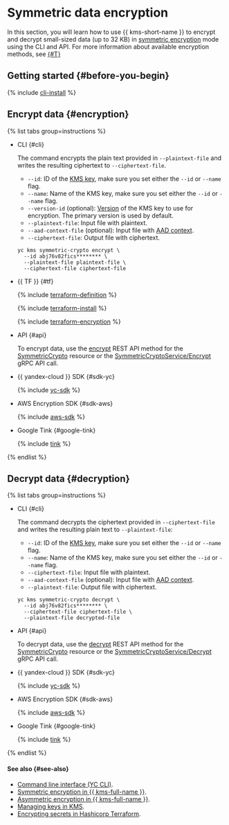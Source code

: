# Symmetric data encryption

In this section, you will learn how to use {{ kms-short-name }} to encrypt and decrypt small-sized data (up to 32 KB) in [symmetric encryption](../concepts/symmetric-encryption.md) mode using the CLI and API. For more information about available encryption methods, see [{#T}](../tutorials/encrypt/index.md)

## Getting started {#before-you-begin}

{% include [cli-install](../../_includes/cli-install.md) %}

## Encrypt data {#encryption}

{% list tabs group=instructions %}

- CLI {#cli}

   The command encrypts the plain text provided in `--plaintext-file` and writes the resulting ciphertext to `--ciphertext-file`.

   * `--id`: ID of the [KMS key](../concepts/key.md), make sure you set either the `--id` or `--name` flag.
   * `--name`: Name of the KMS key, make sure you set either the `--id` or `--name` flag.
   * `--version-id` (optional): [Version](../concepts/version.md) of the KMS key to use for encryption. The primary version is used by default.
   * `--plaintext-file`: Input file with plaintext.
   * `--aad-context-file` (optional): Input file with [AAD context](../concepts/symmetric-encryption.md#add-context).
   * `--ciphertext-file`: Output file with ciphertext.

   ```
   yc kms symmetric-crypto encrypt \
     --id abj76v82fics******** \
     --plaintext-file plaintext-file \
     --ciphertext-file ciphertext-file
   ```

- {{ TF }} {#tf}

   {% include [terraform-definition](../../_tutorials/_tutorials_includes/terraform-definition.md) %}

   {% include [terraform-install](../../_includes/terraform-install.md) %}

   {% include [terraform-encryption](../../_includes/kms/terraform-encryption.md) %}

- API {#api}

   To encrypt data, use the [encrypt](../../kms/api-ref/SymmetricCrypto/encrypt.md) REST API method for the [SymmetricCrypto](../../kms/api-ref/SymmetricCrypto/index.md) resource or the [SymmetricCryptoService/Encrypt](../../kms/api-ref/grpc/symmetric_crypto_service.md#Encrypt) gRPC API call.

- {{ yandex-cloud }} SDK {#sdk-yc}

   {% include [yc-sdk](../../_includes/kms/sdk-encypt.md) %}

- AWS Encryption SDK {#sdk-aws}

   {% include [aws-sdk](../../_includes/kms/aws-encypt.md) %}

- Google Tink {#google-tink}

   {% include [tink](../../_includes/kms/google-encypt.md) %}


{% endlist %}

## Decrypt data {#decryption}

{% list tabs group=instructions %}

- CLI {#cli}

   The command decrypts the ciphertext provided in `--ciphertext-file` and writes the resulting plain text to `--plaintext-file`:

   * `--id`: ID of the [KMS key](../concepts/key.md), make sure you set either the `--id` or `--name` flag.
   * `--name`: Name of the KMS key, make sure you set either the `--id` or `--name` flag.
   * `--ciphertext-file`: Input file with plaintext.
   * `--aad-context-file` (optional): Input file with [AAD context](../concepts/symmetric-encryption.md#add-context).
   * `--plaintext-file`: Output file with ciphertext.

   ```
   yc kms symmetric-crypto decrypt \
     --id abj76v82fics******** \
     --ciphertext-file ciphertext-file \
     --plaintext-file decrypted-file
   ```

- API {#api}

   To decrypt data, use the [decrypt](../../kms/api-ref/SymmetricCrypto/decrypt.md) REST API method for the [SymmetricCrypto](../../kms/api-ref/SymmetricCrypto/index.md) resource or the [SymmetricCryptoService/Decrypt](../../kms/api-ref/grpc/symmetric_crypto_service.md#Decrypt) gRPC API call.

- {{ yandex-cloud }} SDK {#sdk-yc}

   {% include [yc-sdk](../../_includes/kms/sdk-encypt.md) %}

- AWS Encryption SDK {#sdk-aws}

   {% include [aws-sdk](../../_includes/kms/aws-encypt.md) %}

- Google Tink {#google-tink}

   {% include [tink](../../_includes/kms/google-encypt.md) %}


{% endlist %}


#### See also {#see-also}

* [Command line interface (YC CLI)](../../cli).
* [Symmetric encryption in {{ kms-full-name }}](../concepts/symmetric-encryption.md).
* [Asymmetric encryption in {{ kms-full-name }}](../concepts/asymmetric-encryption.md).
* [Managing keys in KMS](./index.md).
* [Encrypting secrets in Hashicorp Terraform](../../kms/tutorials/terraform-secret.md).
